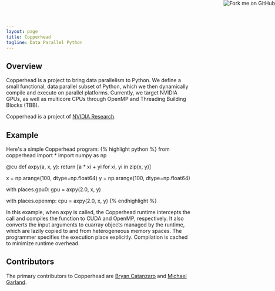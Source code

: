 ```yaml
---
layout: page
title: Copperhead
tagline: Data Parallel Python
---
```

<a href="http://github.com/copperhead/copperhead"><img style="position: absolute; top: 0; right: 0; border: 0;" src="https://a248.e.akamai.net/assets.github.com/img/7afbc8b248c68eb468279e8c17986ad46549fb71/687474703a2f2f73332e616d617a6f6e6177732e636f6d2f6769746875622f726962626f6e732f666f726b6d655f72696768745f6461726b626c75655f3132313632312e706e67" alt="Fork me on GitHub"></a>

Overview
--------
Copperhead is a project to bring data parallelism to Python. We define
a small functional, data parallel subset of Python, which we then
dynamically compile and execute on parallel platforms. Currently, we
target NVIDIA GPUs, as well as multicore CPUs through OpenMP and
Threading Building Blocks (TBB).

Copperhead is a project of [NVIDIA Research][nvr].

Example
-------
Here's a simple Copperhead program:
{% highlight python %}
from copperhead import *
import numpy as np

@cu
def axpy(a, x, y):
  return [a * xi + yi for xi, yi in zip(x, y)]

x = np.arange(100, dtype=np.float64)
y = np.arange(100, dtype=np.float64)

with places.gpu0:
  gpu = axpy(2.0, x, y)

with places.openmp:
  cpu = axpy(2.0, x, y)
{% endhighlight %}


In this example, when axpy is called, the Copperhead runtime
intercepts the call and compiles the function to CUDA and OpenMP,
respectively. It also converts the input arguments to cuarray
objects managed by the runtime, which are lazily copied to and from
heterogeneous memory spaces. The programmer specifies the execution
place explicitly. Compilation is cached to minimize runtime overhead.

Contributors
------------

The primary contributors to Copperhead are [Bryan
Catanzaro][bcc] and [Michael
Garland][mjg].

[nvr]: http://research.nvidia.com "NVIDIA Research"
[bcc]: http://catanzaro.name "Bryan Catanzaro"
[mjg]: http://mgarland.org "Michael Garland"